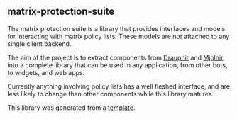 ## matrix-protection-suite

The matrix protection suite is a library that provides interfaces and models for
interacting with matrix policy lists. These models are not attached to any
single client backend.

The aim of the project is to extract components from [Draupnir](https://github.com/the-draupnir-project/Draupnir) and [Mjolnir](https://github.com/matrix-org/mjolnir)
into a complete library that can be used in any application, from other bots,
to widgets, and web apps.

Currently anything involving policy lists has a well fleshed interface,
and are less likely to change than other components while this library
matures.

This library was generated from a [template](https://github.com/alioguzhan/typescript-library-template).
